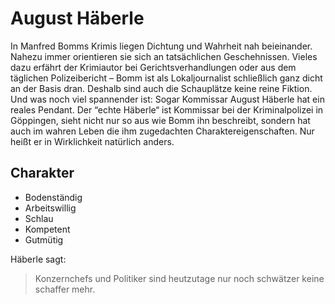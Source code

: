 # August Häberle
In Manfred Bomms Krimis liegen Dichtung und Wahrheit nah beieinander. Nahezu immer orientieren sie sich an tatsächlichen Geschehnissen. Vieles dazu erfährt der Krimiautor bei Gerichtsverhandlungen oder aus dem täglichen Polizeibericht – Bomm ist als Lokaljournalist schließlich ganz dicht an der Basis dran. Deshalb sind auch die Schauplätze keine reine Fiktion. Und was noch viel spannender ist: Sogar Kommissar August Häberle hat ein reales Pendant. Der “echte Häberle“ ist Kommissar bei der Kriminalpolizei in Göppingen, sieht nicht nur so aus wie Bomm ihn beschreibt, sondern hat auch im wahren Leben die ihm zugedachten Charaktereigenschaften. Nur heißt er in Wirklichkeit natürlich anders.
## Charakter
* Bodenständig
* Arbeitswillig
* Schlau
* Kompetent
* Gutmütig

Häberle sagt:
> Konzernchefs und Politiker sind heutzutage nur noch schwätzer keine schaffer mehr. 
